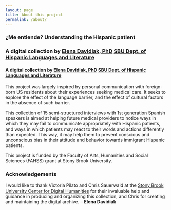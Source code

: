 ```yaml
---
layout: page
title: About this project
permalink: /about/
---
```


<h3>¿Me entiende? Understanding the Hispanic patient</h3>

<h3>A digital collection by <a href="https://www.stonybrook.edu/commcms/hispanic/people/davidiak.php">Elena Davidiak, PhD</a> <a href="https://www.stonybrook.edu/commcms/hispanic/">SBU Dept. of Hispanic Languages and Literature</a></h4>
<h4>A digital collection by <a href="https://www.stonybrook.edu/commcms/hispanic/people/davidiak.php">Elena Davidiak, PhD</a> <a href="https://www.stonybrook.edu/commcms/hispanic/">SBU Dept. of Hispanic Languages and Literature</a></h3>

<p>This project was largely inspired by personal communication with foreign-born US residents about their experiences seeking medical care. It seeks to explore the effect of the language barrier, and the effect of cultural factors in the absence of such barrier.</p>

<p>This collection of 15 semi-structured interviews with 1st generation Spanish speakers is aimed at helping future medical providers to notice ways in which they may fail to communicate appropriately with  Hispanic patients, and ways in which patients may react to their words and actions differently than expected. This way, it may help them to prevent conscious and unconscious bias in their attitude and behavior towards immigrant Hispanic patients.</p>

<p>This project is funded by the Faculty of Arts, Humanities and Social Sciences (FAHSS) grant at Stony Brook University. 
</p>

<h3>Acknowledgements</h3>

<p>I would like to thank Victoria Pilato and Chris Sauerwald at the <a href="https://library.stonybrook.edu/digital-humanities/">Stony Brook University Center for Digital Humanities</a> for their invaluable help and guidance in producing and organizing this collection, and Chris for creating and maintaining the digital archive.  – <strong>Elena Davidiak</strong></p>
